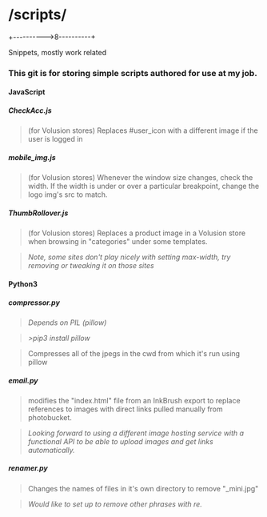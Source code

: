 # /scripts/

+---------->8----------+

Snippets, mostly work related
### This git is for storing simple scripts authored for use at my job.


#### JavaScript
##### CheckAcc.js
> (for Volusion stores) Replaces #user_icon with a different image if the user is logged in

##### mobile_img.js
> (for Volusion stores) Whenever the window size changes, check the width. If the width is under or over a particular breakpoint, change the logo img's src to match.

##### ThumbRollover.js
> (for Volusion stores) Replaces a product image in a Volusion store when browsing in "categories" under some templates.

> _Note, some sites don't play nicely with setting max-width, try removing or tweaking it on those sites_


#### Python3
##### compressor.py
>_Depends on PIL (pillow)_

>_\>pip3 install pillow_

> Compresses all of the jpegs in the cwd from which it's run using pillow

##### email.py
> modifies the "index.html" file from an InkBrush export to replace references to images with direct links pulled manually from photobucket.

> _Looking forward to using a different image hosting service with a functional API to be able to upload images and get links automatically._

##### renamer.py
> Changes the names of files in it's own directory to remove "\_mini.jpg"

> _Would like to set up to remove other phrases with re._